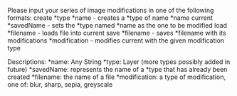 Please input your series of image modifications in one of the following formats:
create *type *name - creates a *type of name *name
current *savedName - sets the *type named *name as the one to be modified
load *filename - loads file into current
save *filename - saves *filename with its modifications
*modification - modifies current with the given modification type

Descriptions: 
*name: Any String
*type: Layer (more types possibly added in future)
*savedName: represents the name of a *type that has already been created
*filename: the name of a file
*modification: a type of modification, one of: blur, sharp, sepia, greyscale